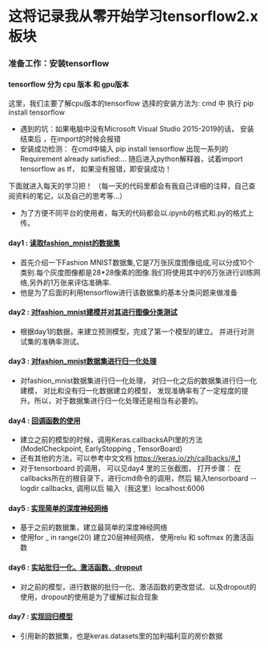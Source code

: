 这将记录我从零开始学习tensorflow2.x板块
==

### 准备工作：安装tensorflow 
#### tensorflow 分为 cpu 版本 和 gpu版本
这里，我们主要了解cpu版本的tensorflow
选择的安装方法为:  cmd 中 执行 pip install tensorflow
* 遇到的坑：如果电脑中没有Microsoft Visual Studio 2015-2019的话， 安装结束后 ，在import的时候会报错
* 安装成功检测： 在cmd中输入  pip install tensorflow
出现一系列的 Requirement already satisfied:...
随后进入python解释器，试着import tensorflow as tf， 如果没有报错，即安装成功！



下面就进入每天的学习把！ 
（每一天的代码里都会有我自己详细的注释，自己查阅资料的笔记，以及自己的思考等...）
* 为了方便不同平台的使用者，每天的代码都会以.ipynb的格式和.py的格式上传。

#### **day1** : [读取fashion_mnist的数据集](https://github.com/Lesliecheni/MyStudy_tensorflow/tree/master/day_1%E8%AF%BB%E5%8F%96fashion_mnist%E6%95%B0%E6%8D%AE "悬停显示")
* 首先介绍一下Fashion MNIST数据集,它是7万张灰度图像组成,可以分成10个类别.每个灰度图像都是28*28像素的图像.我们将使用其中的6万张进行训练网络,另外的1万张来评估准确率.
* 他是为了后面的利用tensorflow进行该数据集的基本分类问题来做准备


#### **day2** : [对fashion_mnist建模并对其进行图像分类测试](https://github.com/Lesliecheni/MyStudy_tensorflow/tree/master/day_2%E5%88%A9%E7%94%A8fashion_mnist%E6%95%B0%E6%8D%AE%E9%9B%86%E5%BB%BA%E6%A8%A1%E5%B9%B6%E5%AF%B9%E5%85%B6%E8%BF%9B%E8%A1%8C%E5%9B%BE%E5%83%8F%E5%88%86%E7%B1%BB "悬停显示")
* 根据day1的数据，来建立预测模型，完成了第一个模型的建立。 并进行对测试集的准确率测试。 

#### **day3** : [对fashion_mnist数据集进行归一化处理](https://github.com/Lesliecheni/MyStudy_tensorflow/tree/master/day_3fashion_mnist%E6%95%B0%E6%8D%AE%E5%BD%92%E4%B8%80%E5%8C%96%E5%A4%84%E7%90%86 "悬停显示")
* 对fashion_mnist数据集进行归一化处理， 对归一化之后的数据集进行归一化建模， 对比和没有归一化数据建立的模型，  发现准确率有了一定程度的提升。所以，对于数据集进行归一化处理还是相当有必要的。

#### **day4** : [回调函数的使用](https://github.com/Lesliecheni/MyStudy_tensorflow/tree/master/day_4%E5%9B%9E%E8%B0%83%E5%87%BD%E6%95%B0%E7%9A%84%E4%BD%BF%E7%94%A8 "悬停显示")
* 建立之前的模型的时候，调用Keras.callbacksAPI里的方法(ModelCheckpoint, EarlyStopping , TensorBoard)
* 还有其他的方法，可以参考中文文档 https://keras.io/zh/callbacks/#_1
* 对于tensorboard 的调用， 可以见day4 里的三张截图， 打开步骤： 在callbacks所在的根目录下，进行cmd命令的调用，然后 输入tensorboard --logdir callbacks, 调用以后 输入（我这里）localhost:6006

#### **day5** : [实现简单的深度神经网络](https://github.com/Lesliecheni/MyStudy_tensorflow/tree/master/day5_%E6%B7%B1%E5%BA%A6%E7%A5%9E%E7%BB%8F%E7%BD%91%E7%BB%9C "悬停显示")
* 基于之前的数据集，建立最简单的深度神经网络
* 使用for _ in range(20) 建立20层神经网络， 使用relu 和 softmax 的激活函数

#### **day6** : [实站批归一化、激活函数、dropout](https://github.com/Lesliecheni/MyStudy_tensorflow/tree/master/day_6%E5%AE%9E%E6%88%98%E6%89%B9%E5%BD%92%E4%B8%80%E5%8C%96%E3%80%81%E6%BF%80%E6%B4%BB%E5%87%BD%E6%95%B0%E3%80%81dropout "悬停显示")
* 对之前的模型，进行数据的批归一化、激活函数的更改尝试、以及dropout的使用，dropout的使用是为了缓解过拟合现象

#### **day7** : [实现回归模型](https://github.com/Lesliecheni/MyStudy_tensorflow/tree/master/day_6%E5%AE%9E%E6%88%98%E6%89%B9%E5%BD%92%E4%B8%80%E5%8C%96%E3%80%81%E6%BF%80%E6%B4%BB%E5%87%BD%E6%95%B0%E3%80%81dropout "悬停显示")
* 引用新的数据集，也是keras.datasets里的加利福利亚的房价数据
 
